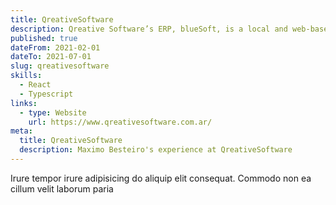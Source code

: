 ```yaml
---
title: QreativeSoftware
description: Qreative Software’s ERP, blueSoft, is a local and web-based ERP system with modules for Points of Sale and Production. This system centralizes information from all points of sale or branches of a company in one place. I kicked-off the initial web-based version of blueSoft.
published: true
dateFrom: 2021-02-01
dateTo: 2021-07-01
slug: qreativesoftware
skills:
  - React
  - Typescript
links:
  - type: Website
    url: https://www.qreativesoftware.com.ar/
meta:
  title: QreativeSoftware
  description: Maximo Besteiro's experience at QreativeSoftware
---
```


Irure tempor irure adipisicing do aliquip elit consequat. Commodo non ea cillum velit laborum paria
